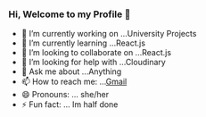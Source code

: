 ### Hi, Welcome to my Profile 👋


- 🔭 I’m currently working on ...University Projects
- 🌱 I’m currently learning ...React.js
- 👯 I’m looking to collaborate on ...React.js
- 🤔 I’m looking for help with ...Cloudinary
- 💬 Ask me about ...Anything
- 📫 How to reach me: ...[Gmail](ddjayawickrama@gmail.com)
- 😄 Pronouns: ... she/her
- ⚡ Fun fact: ... Im half done

